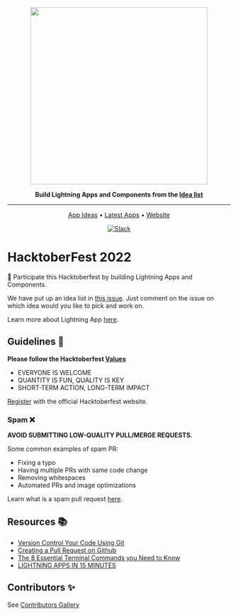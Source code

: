 <div align="center">

<img src="/docs/hacktoberfest-2022/logo/Hfest-Logo-2-Color-Manga@2x.png" width="400px">

**Build Lightning Apps and Components from the [Idea list](../../README.md#app-ideas-🚀)**

______________________________________________________________________

<p align="center">
  <a href="#app-ideas">App Ideas</a> •
  <a href="#latest">Latest Apps</a> •
  <a href="https://lightning.ai/">Website</a>
</p>

[![Slack](https://img.shields.io/badge/slack-chat-green.svg?logo=slack)](https://www.pytorchlightning.ai/community)

</div>

# HacktoberFest 2022

🧙 Participate this Hacktoberfest by building Lightning Apps and Components.

We have put up an idea list in [this issue](https://github.com/Lightning-AI-Dev/Awesome-Lightning/issues/5). Just comment on the issue on which idea would you like to pick and work on.

Learn more about Lightning App [here](https://youtu.be/RbU0CROL8TM).

## Guidelines 🚦

**Please follow the Hacktoberfest [Values](https://hacktoberfest.com/participation/#values)**

* EVERYONE IS WELCOME
* QUANTITY IS FUN, QUALITY IS KEY
* SHORT-TERM ACTION, LONG-TERM IMPACT


[Register](https://hacktoberfest.com/participation/#contributors) with the official Hacktoberfest website.

### Spam ❌
**AVOID SUBMITTING LOW-QUALITY PULL/MERGE REQUESTS.**

Some common examples of spam PR:
* Fixing a typo
* Having multiple PRs with same code change
* Removing whitespaces
* Automated PRs and image optimizations

Learn what is a spam pull request [here](https://hacktoberfest.com/participation/#spam).

## Resources 📚

* [Version Control Your Code Using Git](https://youtu.be/HF6KAFDk9dY?list=PLaMu-SDt_RB51u2kyttt3tDvXCp-KMw4A)
* [Creating a Pull Request on Github](https://youtu.be/_0X_dljzr5E?list=PLaMu-SDt_RB51u2kyttt3tDvXCp-KMw4A)
* [The 8 Essential Terminal Commands you Need to Know](https://youtu.be/KhQKqaxU7BQ?list=PLaMu-SDt_RB51u2kyttt3tDvXCp-KMw4A)
* [LIGHTNING APPS IN 15 MINUTES](https://lightning.ai/lightning-docs/get_started/lightning_apps_intro.html)



## Contributors ✨
See [Contributors Gallery](../../CONTRIBUTORS.md)
